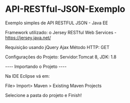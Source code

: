# API-RESTful-JSON-Exemplo

Exemplo simples de API RESTFUL JSON - Java EE

Framework utilizado: o Jersey RESTful Web Services - https://jersey.java.net/

Requisição usando jQuery Ajax
Método HTTP: GET

Configurações do Projeto:
Servidor:Tomcat 8, JDK: 1.8

---- Importando o Projeto ----

Na IDE Eclipse vá em:

File> Import>
          Maven
          > Existing Maven Projects

Selecione a pasta do projeto e Finish!
